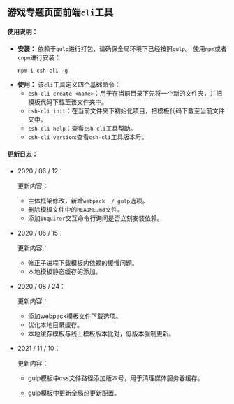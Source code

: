 ## 游戏专题页面前端`cli`工具
#### 使用说明：
- **安装：**
    依赖于`gulp`进行打包，请确保全局环境下已经按照`gulp`。
    使用`npm`或者`cnpm`进行安装：
    ```git
    npm i csh-cli -g
    ```
- **使用：**
    该`cli`工具定义四个基础命令：
    - `csh-cli create <name>`：用于在当前目录下先将一个新的文件夹，并把模板代码下载至该文件夹中。
    - `csh-cli init`：在当前文件夹下初始化项目，把模板代码下载至当前文件夹中。
    - `csh-cli help`：查看`csh-cli`工具帮助。
    - `csh-cli version`:查看`csh-cli`工具版本号。
#### 更新日志：

- 2020 / 06 / 12：

  更新内容：

  - 主体框架修改，新增`webpack  / gulp`选项。
  - 删除模板文件中的`README.md`文件。
  - 添加`Inquirer`交互命令行询问是否立刻安装依赖。
  
- 2020  / 06 / 15：

  更新内容：

  - 修正子进程下载模板内依赖的缓慢问题。
  - 本地模板静态缓存的添加。
  
- 2020  / 08 / 24：

  更新内容：

  - 添加webpack模板文件下载选项。
  - 优化本地目录缓存。
  - 本地缓存模板与线上模板版本比对，低版本强制更新。

- 2021  / 11 / 10：

  更新内容：

  - gulp模板中css文件路径添加版本号，用于清理媒体服务器缓存。

  - gulp模板中更新全局热更新配置。

    

